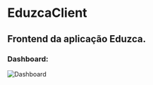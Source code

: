 # EduzcaClient
## Frontend da aplicação Eduzca.

### Dashboard:
![Dashboard](https://imgur.com/47Dshl6 "Dashboard")

